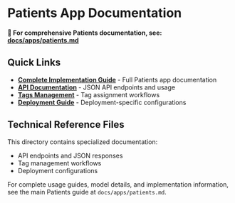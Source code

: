 # Patients App Documentation

**📖 For comprehensive Patients documentation, see: [docs/apps/patients.md](../apps/patients.md)**

## Quick Links

- **[Complete Implementation Guide](../apps/patients.md)** - Full Patients app documentation
- **[API Documentation](api.md)** - JSON API endpoints and usage
- **[Tags Management](tags_management.md)** - Tag assignment workflows
- **[Deployment Guide](deployment.md)** - Deployment-specific configurations

## Technical Reference Files

This directory contains specialized documentation:
- API endpoints and JSON responses
- Tag management workflows
- Deployment configurations

For complete usage guides, model details, and implementation information, see the main Patients guide at `docs/apps/patients.md`.